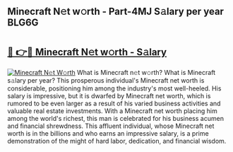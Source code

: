 ## Minecraft N𝚎t w𝚘rth - Part-4MJ S𝚊lary per year BLG6G

# <h2><a href="http://gc4ak6.nevu.top/?p=Minecraft">🔗 👉🔴 Minecraft N𝚎t w𝚘rth - S𝚊lary</a></h2>

[![Minecraft N𝚎t W𝚘rth](https://i.imgur.com/Oavwk0R.jpeg)](http://gc4ak6.nevu.top/?p=Minecraft)
What is Minecraft n𝚎t w𝚘rth? What is Minecraft s𝚊lary per year?
This prosperous individual's Minecraft net worth is considerable, positioning him among the industry's most well-heeled. His salary is impressive, but it is dwarfed by Minecraft net worth, which is rumored to be even larger as a result of his varied business activities and valuable real estate investments. With a Minecraft net worth placing him among the world's richest, this man is celebrated for his business acumen and financial shrewdness. This affluent individual, whose Minecraft net worth is in the billions and who earns an impressive salary, is a prime demonstration of the might of hard labor, dedication, and financial wisdom.
